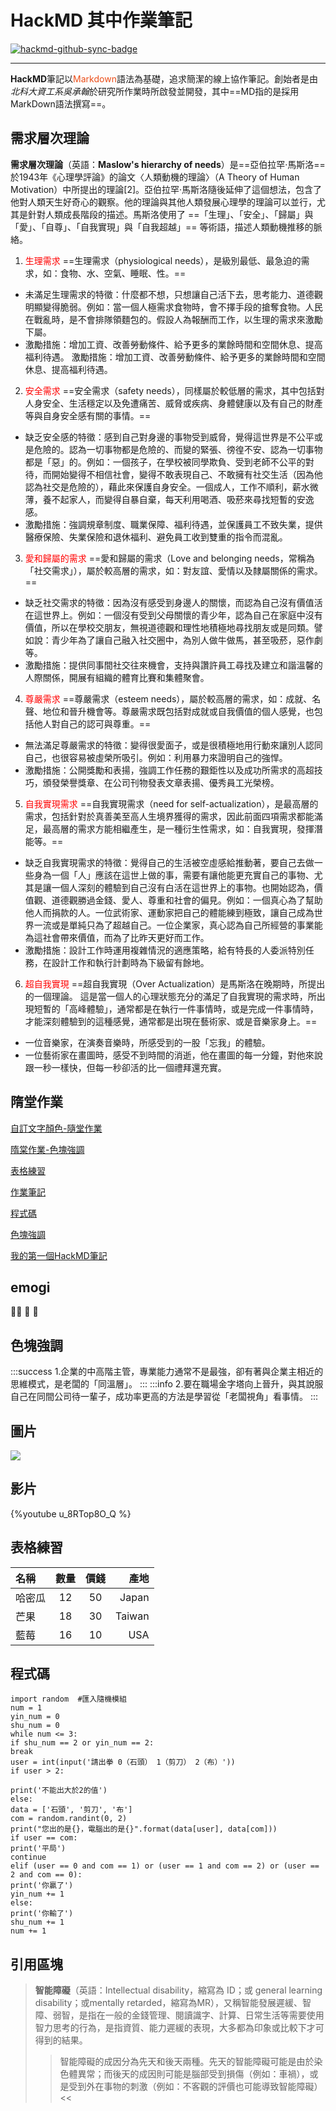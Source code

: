# HackMD 其中作業筆記

[![hackmd-github-sync-badge](https://hackmd.io/Vko9cLeYQeCPBIr0ZHQWtA/badge)](https://hackmd.io/Vko9cLeYQeCPBIr0ZHQWtA)

---
**HackMD**筆記以<font color=EB4E19>Markdown</font>語法為基礎，追求簡潔的線上協作筆記。創始者是由*北科大資工系吳承翰*於研究所作業時所啟發並開發，其中==MD指的是採用MarkDown語法撰寫==。

## 需求層次理論
**需求層次理論**（英語：**Maslow's hierarchy of needs**）是==亞伯拉罕·馬斯洛==於1943年《心理學評論》的論文〈人類動機的理論〉（A Theory of Human Motivation）中所提出的理論[2]。亞伯拉罕·馬斯洛隨後延伸了這個想法，包含了他對人類天生好奇心的觀察。他的理論與其他人類發展心理學的理論可以並行，尤其是針對人類成長階段的描述。馬斯洛使用了 ==「生理」、「安全」、「歸屬」與「愛」、「自尊」、「自我實現」與「自我超越」== 等術語，描述人類動機推移的脈絡。
1. <font color=ff0000>生理需求</font>
==生理需求（physiological needs），是級別最低、最急迫的需求，如：食物、水、空氣、睡眠、性。==
* 未滿足生理需求的特徵：什麼都不想，只想讓自己活下去，思考能力、道德觀明顯變得脆弱。例如：當一個人極需求食物時，會不擇手段的搶奪食物。人民在戰亂時，是不會排隊領麵包的。假設人為報酬而工作，以生理的需求來激勵下屬。
* 激勵措施：增加工資、改善勞動條件、給予更多的業餘時間和空間休息、提高福利待遇。
激勵措施：增加工資、改善勞動條件、給予更多的業餘時間和空間休息、提高福利待遇。
2. <font color=ff0000>安全需求</font>
==安全需求（safety needs），同樣屬於較低層的需求，其中包括對人身安全、生活穩定以及免遭痛苦、威脅或疾病、身體健康以及有自己的財產等與自身安全感有關的事情。==
* 缺乏安全感的特徵：感到自己對身邊的事物受到威脅，覺得這世界是不公平或是危險的。認為一切事物都是危險的、而變的緊張、徬徨不安、認為一切事物都是「惡」的。例如：一個孩子，在學校被同學欺負、受到老師不公平的對待，而開始變得不相信社會，變得不敢表現自己、不敢擁有社交生活（因為他認為社交是危險的），藉此來保護自身安全。一個成人，工作不順利，薪水微薄，養不起家人，而變得自暴自棄，每天利用喝酒、吸菸來尋找短暫的安逸感。
* 激勵措施：強調規章制度、職業保障、福利待遇，並保護員工不致失業，提供醫療保險、失業保險和退休福利、避免員工收到雙重的指令而混亂。
3. <font color=ff0000>愛和歸屬的需求</font>
==愛和歸屬的需求（Love and belonging needs，常稱為「社交需求」），屬於較高層的需求，如：對友誼、愛情以及隸屬關係的需求。==
* 缺乏社交需求的特徵：因為沒有感受到身邊人的關懷，而認為自己沒有價值活在這世界上。例如：一個沒有受到父母關懷的青少年，認為自己在家庭中沒有價值，所以在學校交朋友，無視道德觀和理性地積極地尋找朋友或是同類。譬如說：青少年為了讓自己融入社交圈中，為別人做牛做馬，甚至吸菸，惡作劇等。
* 激勵措施：提供同事間社交往來機會，支持與讚許員工尋找及建立和諧溫馨的人際關係，開展有組織的體育比賽和集體聚會。
4. <font color=ff0000>尊嚴需求</font>
==尊嚴需求（esteem needs），屬於較高層的需求，如：成就、名聲、地位和晉升機會等。尊嚴需求既包括對成就或自我價值的個人感覺，也包括他人對自己的認可與尊重。==
*  無法滿足尊嚴需求的特徵：變得很愛面子，或是很積極地用行動來讓別人認同自己，也很容易被虛榮所吸引。例如：利用暴力來證明自己的強悍。
*  激勵措施：公開獎勵和表揚，強調工作任務的艱鉅性以及成功所需求的高超技巧，頒發榮譽獎章、在公司刊物發表文章表揚、優秀員工光榮榜。
5. <font color=ff0000>自我實現需求</font>
==自我實現需求（need for self-actualization），是最高層的需求，包括針對於真善美至高人生境界獲得的需求，因此前面四項需求都能滿足，最高層的需求方能相繼產生，是一種衍生性需求，如：自我實現，發揮潛能等。==
* 缺乏自我實現需求的特徵：覺得自己的生活被空虛感給推動著，要自己去做一些身為一個「人」應該在這世上做的事，需要有讓他能更充實自己的事物、尤其是讓一個人深刻的體驗到自己沒有白活在這世界上的事物。也開始認為，價值觀、道德觀勝過金錢、愛人、尊重和社會的偏見。例如：一個真心為了幫助他人而捐款的人。一位武術家、運動家把自己的體能練到極致，讓自己成為世界一流或是單純只為了超越自己。一位企業家，真心認為自己所經營的事業能為這社會帶來價值，而為了比昨天更好而工作。
* 激勵措施：設計工作時運用複雜情況的適應策略，給有特長的人委派特別任務，在設計工作和執行計劃時為下級留有餘地。
6. <font color=ff0000>超自我實現</font>
==超自我實現（Over Actualization）是馬斯洛在晚期時，所提出的一個理論。
這是當一個人的心理狀態充分的滿足了自我實現的需求時，所出現短暫的「高峰體驗」，通常都是在執行一件事情時，或是完成一件事情時，才能深刻體驗到的這種感覺，通常都是出現在藝術家、或是音樂家身上。==
* 一位音樂家，在演奏音樂時，所感受到的一股「忘我」的體驗。
* 一位藝術家在畫圖時，感受不到時間的消逝，他在畫圖的每一分鐘，對他來說跟一秒一樣快，但每一秒卻活的比一個禮拜還充實。
## 隋堂作業
 [自訂文字顏色-隨堂作業](https://hackmd.io/@shaingmin/Hkxdn8Fz5)   
 
 [隋棠作業-色塊強調](https://hackmd.io/@shaingmin/B1BcxVlf9)  
 
 [表格練習](https://hackmd.io/@shaingmin/ByrSfcfXc)  
 
 [作業筆記](https://hackmd.io/@shaingmin/SytYS0om5)  
 
 [程式碼](https://hackmd.io/@shaingmin/rJ4nAai79)  
 
 [色塊強調](https://hackmd.io/@shaingmin/SkDiLLYMc)  
 
 [我的第一個HackMD筆記](https://hackmd.io/@shaingmin/HJqBiiax5)  
 
 ## emogi
 :horse::horse: :tiger: :tiger:
 ## 色塊強調
 :::success
 1.企業的中高階主管，專業能力通常不是最強，卻有著與企業主相近的思維模式，是老闆的「同溫層」。
 :::
 :::info
 2.要在職場金字塔向上晉升，與其說服自己在同間公司待一輩子，成功率更高的方法是學習從「老闆視角」看事情。 
 :::
 
## 圖片
![](https://i.imgur.com/WtEXYGY.png)
## 影片
{%youtube u_8RTop8O_Q %}

## 表格練習
| 名稱 | 數量 |價錢| 產地 |
| :-------- | :--------: |:---:| --------: |
| 哈密瓜     | 12     | 50 |Japan       |
| 芒果       | 18     | 30 | Taiwan     |
| 藍莓       | 16     | 10 | USA     |
## 程式碼
 ```python=
import random  #匯入隨機模組
num = 1
yin_num = 0
shu_num = 0
while num <= 3:
if shu_num == 2 or yin_num == 2:
break
user = int(input('請出拳 0（石頭） 1（剪刀） 2（布）'))
if user > 2:
```
```javascript=10
print('不能出大於2的值')
else:
data = ['石頭', '剪刀', '布']
com = random.randint(0, 2)
print("您出的是{}，電腦出的是{}".format(data[user], data[com]))
if user == com:
print('平局')
continue
elif (user == 0 and com == 1) or (user == 1 and com == 2) or (user == 2 and com == 0):
print('你贏了')
yin_num += 1
else:
print('你輸了')
shu_num += 1
num += 1
```
 ## 引用區塊
> 
> **智能障礙**（英語：Intellectual disability，縮寫為 ID；或 general learning disability；或mentally retarded，縮寫為MR），又稱智能發展遲緩、智障、弱智，是指在一般的金錢管理、閱讀識字、計算、日常生活等需要使用智力思考的行為，是指資質、能力遲緩的表現，大多都為印象或比較下才可得到的結果。
>>智能障礙的成因分為先天和後天兩種。先天的智能障礙可能是由於染色體異常；而後天的成因則可能是腦部受到損傷（例如：車禍），或是受到外在事物的刺激（例如：不客觀的評價也可能導致智能障礙）<<
>>
 